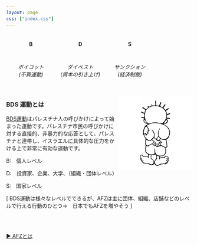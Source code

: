 ```yaml
---
layout: page
css: ["index.css"]
---
```

<div class="page">

<table style="max-width:100%;"><thead>
  <tr>
    <td><div style="text-align: center; width:120px"><h4><strong>B</strong></h4></div></td>
    <td><div style="text-align: center; width:120px"><h4><strong>D</strong></h4></div></td>
    <td><div style="text-align: center; width:120px"><h4><strong>S</strong></h4></div></td>
  </tr>
  <tr>
    <td><div style="text-align: center; width:120px"><h6>ボイコット<br />(不買運動)</h6></div></td>
    <td><div style="text-align: center; width:120px"><h6>ダイベスト<br />(資本の引き上げ)</h6></div></td>
    <td><div style="text-align: center; width:120px"><h6>サンクション<br />(経済制裁)</h6></div></td>
  </tr></thead>
</table>

<img src="/assets/img/handala.png" style="float:right; width: 200px" />

<div id="page-info">
  <h3>BDS 運動とは</h3>
</div>

<p><a href="https://bdsmovement.net" target="_blank">BDS運動</a>はパレスチナ人の呼びかけによって始まった運動です。パレスチナ市民の呼びかけに対する直接的、非暴力的な応答として、パレスチナと連帯し、イスラエルに具体的な圧力をかける上で非常に有効な運動です。</p>

<p>B:　個人レベル</p>

<p>D:　投資家、企業、大学、（組織・団体レベル）</p>

<p>S:　国家レベル</p>

<p>[ BDS運動は様々なレベルでできるが、AFZは主に団体、組織、店舗などのレベルで行える行動のひとつ→　日本でもAFZを増やそう ]</p>

<br /><br />

<a href="/what-is-afz">▶︎ AFZとは</a>

</div>
